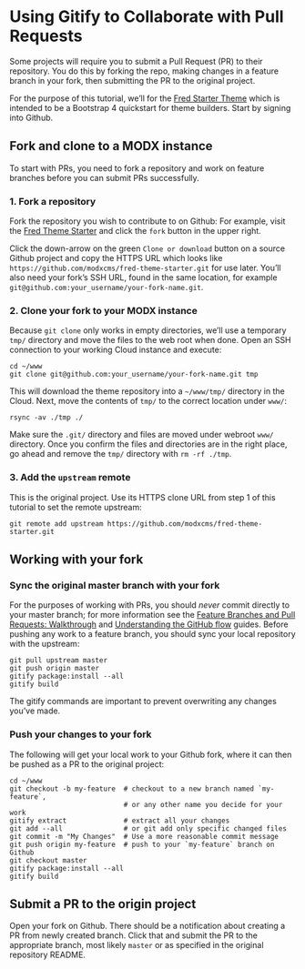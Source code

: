 # Using Gitify to Collaborate with Pull Requests

Some projects will require you to submit a Pull Request (PR) to their repository. You do this by forking the repo, making changes in a feature branch in your fork, then submitting the PR to the original project.

For the purpose of this tutorial, we’ll for the [Fred Starter Theme](https://github.com/modxcms/fred-theme-starter) which is intended to be a Bootstrap 4 quickstart for theme builders. Start by signing into Github.

## Fork and clone to a MODX instance

To start with PRs, you need to fork a repository and work on feature branches before you can submit PRs successfully.

### 1. Fork a repository
Fork the repository you wish to contribute to on Github: For example, visit the [Fred Theme Starter](https://github.com/modxcms/fred-theme-starter) and click the `fork` button in the upper right. 

Click the down-arrow on the green `Clone or download` button on a source Github project and copy the HTTPS URL which looks like `https://github.com/modxcms/fred-theme-starter.git` for use later. You’ll also need your fork’s SSH URL, found in the same location, for example `git@github.com:your_username/your-fork-name.git`.

### 2. Clone your fork to your MODX instance

Because `git clone` only works in empty directories, we’ll use a temporary `tmp/` directory and move the files to the web root when done. Open an SSH connection to your working Cloud instance and execute:

```
cd ~/www
git clone git@github.com:your_username/your-fork-name.git tmp
```

This will download the theme repository into a `~/www/tmp/` directory in the Cloud. Next, move the contents of `tmp/` to the correct location under `www/`:

```
rsync -av ./tmp ./
```

Make sure the `.git/` directory and files are moved under webroot `www/` directory. Once you confirm the files and directories are in the right place, go ahead and remove the `tmp/` directory with `rm -rf ./tmp`.

### 3. Add the `upstream` remote

This is the original project. Use its HTTPS clone URL from step 1 of this tutorial to set the remote upstream:

```
git remote add upstream https://github.com/modxcms/fred-theme-starter.git
```

## Working with your fork

### Sync the original master branch with your fork

For the purposes of working with PRs, you should _never_ commit directly to your master branch; for more information see the [Feature Branches and Pull Requests: Walkthrough](https://gist.github.com/vlandham/3b2b79c40bc7353ae95a)  and [Understanding the GitHub flow](https://guides.github.com/introduction/flow/) guides. Before pushing any work to a feature branch, you should sync your local repository with the upstream:

```
git pull upstream master
git push origin master
gitify package:install --all
gitify build
```

The gitify commands are important to prevent overwriting any changes you’ve made.

### Push your changes to your fork

The following will get your local work to your Github fork, where it can then be pushed as a PR to the original project:

```
cd ~/www
git checkout -b my-feature  # checkout to a new branch named `my-feature`, 
                            # or any other name you decide for your work
gitify extract              # extract all your changes
git add --all               # or git add only specific changed files
git commit -m "My Changes"  # Use a more reasonable commit message
git push origin my-feature  # push to your `my-feature` branch on Github
git checkout master
gitify package:install --all
gitify build
```

## Submit a PR to the origin project

Open your fork on Github. There should be a notification about creating a PR from newly created branch. Click that and submit the PR to the appropriate branch, most likely `master` or as specified in the original repository README.

